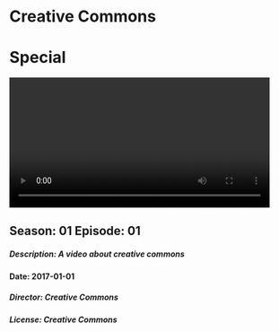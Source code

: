 # Creative Commons 
# Special 

<video width="92%" controls><source="creative_commons.dir:creative_commons.lic:creative_commons.desc:a_video_about_creative_commons.2017-01-01.s01e01.special.mp4" type="video/mp4"> </video>

## Season: 01 Episode: 01

##### Description: A video about creative commons 

#### Date: 2017-01-01

##### Director: Creative Commons 

##### License: Creative Commons 

